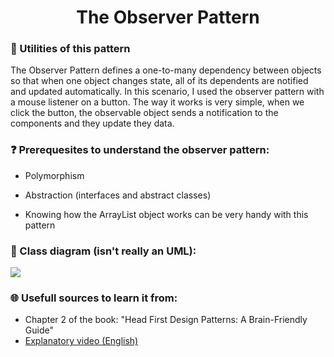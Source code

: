 <h1 align="center">
  The Observer Pattern
</h1>

### 🙌 Utilities of this pattern

The Observer Pattern defines a one-to-many dependency between objects so that when one object changes state, all of its dependents are notified and updated automatically. In this scenario, I used the observer pattern with a mouse listener on a button.
The way it works is very simple, when we click the button, the observable object sends a notification to the components and they update they data.


### ❓ Prerequesites to understand the observer pattern:

- Polymorphism

- Abstraction (interfaces and abstract classes)

- Knowing how the ArrayList object works can be very handy with this pattern


### 📝 Class diagram (isn't really an UML):
    
![](https://2.bp.blogspot.com/-xgiuTvAD4EI/Wy4qkZJDHmI/AAAAAAAACj4/xVrxGOVR2V452XUKain8m-UOTlxxGuJBgCLcBGAs/w1200-h630-p-k-no-nu/observer-generic-class-diagram.PNG)


### 🌐 Usefull sources to learn it from:

* Chapter 2 of the book: "Head First Design Patterns: A Brain-Friendly Guide"
* [Explanatory video (English)](https://www.youtube.com/watch?v=_BpmfnqjgzQ&t=2255s) 

